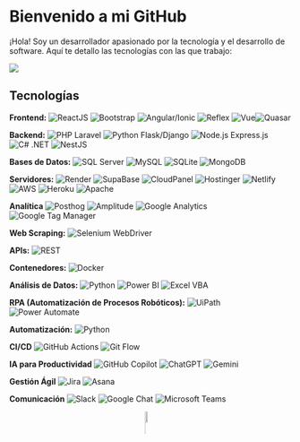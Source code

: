 # Bienvenido a mi GitHub

¡Hola! Soy un desarrollador apasionado por la tecnología y el desarrollo de software. Aquí te detallo las tecnologías con las que trabajo:

<!--horizontal divider(gradiant)-->
<img src="https://user-images.githubusercontent.com/73097560/115834477-dbab4500-a447-11eb-908a-139a6edaec5c.gif">

## Tecnologías

**Frontend:** <img src="https://img.shields.io/badge/React-61DAFB?style=flat-square&logo=react&logoColor=white" alt="ReactJS"> <img src="https://img.shields.io/badge/Bootstrap-563D7C?style=flat-square&logo=bootstrap&logoColor=white" alt="Bootstrap"> <img src="https://img.shields.io/badge/Angular-DD0031?style=flat-square&logo=angular&logoColor=white" alt="Angular/Ionic"> <img src="https://img.shields.io/badge/Reflex-000000?style=flat-square&logo=reflex&logoColor=white" alt="Reflex"> <img src="https://img.shields.io/badge/Vue.js-4FC08D?style=flat-square&logo=vue.js&logoColor=white" alt="Vue"><img src="https://img.shields.io/badge/Quasar-1976D2?style=flat-square&logo=quasar&logoColor=white" alt="Quasar">

**Backend:** <img src="https://img.shields.io/badge/Laravel-FF2D20?style=flat-square&logo=laravel&logoColor=white" alt="PHP Laravel"> <img src="https://img.shields.io/badge/Python-3776AB?style=flat-square&logo=python&logoColor=white" alt="Python Flask/Django"> <img src="https://img.shields.io/badge/Node.js-339933?style=flat-square&logo=node.js&logoColor=white" alt="Node.js Express.js"> <img src="https://img.shields.io/badge/.NET-512BD4?style=flat-square&logo=.net&logoColor=white" alt="C# .NET"> <img src="https://img.shields.io/badge/NestJS-E0234E?style=flat-square&logo=nestjs&logoColor=white" alt="NestJS">

**Bases de Datos:** <img src="https://img.shields.io/badge/SQL_Server-CC2927?style=flat-square&logo=microsoft-sql-server&logoColor=white" alt="SQL Server"> <img src="https://img.shields.io/badge/MySQL-4479A1?style=flat-square&logo=mysql&logoColor=white" alt="MySQL"> <img src="https://img.shields.io/badge/SQLite-003B57?style=flat-square&logo=sqlite&logoColor=white" alt="SQLite"> <img src="https://img.shields.io/badge/MongoDB-47A248?style=flat-square&logo=mongodb&logoColor=white" alt="MongoDB">

**Servidores:** <img src="https://img.shields.io/badge/Render-0099FF?style=flat-square&logo=render&logoColor=white" alt="Render"> <img src="https://img.shields.io/badge/SupaBase-3ECF8E?style=flat-square&logo=supabase&logoColor=white" alt="SupaBase"> <img src="https://img.shields.io/badge/CloudPanel-00ADEF?style=flat-square&logo=cloudflare&logoColor=white" alt="CloudPanel"> <img src="https://img.shields.io/badge/Hostinger-673AB7?style=flat-square&logo=hostinger&logoColor=white" alt="Hostinger"> <img src="https://img.shields.io/badge/Netlify-00C7B7?style=flat-square&logo=netlify&logoColor=white" alt="Netlify"> <img src="https://img.shields.io/badge/AWS-232F3E?style=flat-square&logo=amazon-aws&logoColor=white" alt="AWS"> <img src="https://img.shields.io/badge/Heroku-430098?style=flat-square&logo=heroku&logoColor=white" alt="Heroku"> <img src="https://img.shields.io/badge/Apache-D22128?style=flat-square&logo=apache&logoColor=white" alt="Apache">

**Analítica** <img src="https://img.shields.io/badge/Posthog-000000?style=flat-square&logo=posthog&logoColor=white" alt="Posthog"> <img src="https://img.shields.io/badge/Amplitude-9146FF?style=flat-square&logo=amplitude&logoColor=white" alt="Amplitude"> <img src="https://img.shields.io/badge/Google_Analytics-E37400?style=flat-square&logo=google-analytics&logoColor=white" alt="Google Analytics"> <img src="https://img.shields.io/badge/Google_Tag_Manager-246FDB?style=flat-square&logo=google-tag-manager&logoColor=white" alt="Google Tag Manager">


**Web Scraping:** <img src="https://img.shields.io/badge/Selenium-43B02A?style=flat-square&logo=selenium&logoColor=white" alt="Selenium WebDriver">

**APIs:** <img src="https://img.shields.io/badge/REST-02569B?style=flat-square&logo=rest&logoColor=white" alt="REST">

**Contenedores:** <img src="https://img.shields.io/badge/Docker-2496ED?style=flat-square&logo=docker&logoColor=white" alt="Docker">

**Análisis de Datos:** <img src="https://img.shields.io/badge/Python-3776AB?style=flat-square&logo=python&logoColor=white" alt="Python"> <img src="https://img.shields.io/badge/Power_BI-F2C811?style=flat-square&logo=power-bi&logoColor=white" alt="Power BI"> <img src="https://img.shields.io/badge/Excel_VBA-217346?style=flat-square&logo=microsoft-excel&logoColor=white" alt="Excel VBA">

**RPA (Automatización de Procesos Robóticos):** <img src="https://img.shields.io/badge/UiPath-0066FF?style=flat-square&logo=uipath&logoColor=white" alt="UiPath"> <img src="https://img.shields.io/badge/Power_Automate-0066FF?style=flat-square&logo=power-automate&logoColor=white" alt="Power Automate">

**Automatización:** <img src="https://img.shields.io/badge/Python-3776AB?style=flat-square&logo=python&logoColor=white" alt="Python">

**CI/CD** <img src="https://img.shields.io/badge/GitHub_Actions-2088FF?style=flat-square&logo=github-actions&logoColor=white" alt="GitHub Actions"> <img src="https://img.shields.io/badge/Git_Flow-F05032?style=flat-square&logo=git&logoColor=white" alt="Git Flow">

**IA para Productividad** <img src="https://img.shields.io/badge/GitHub_Copilot-000000?style=flat-square&logo=github&logoColor=white" alt="GitHub Copilot"> <img src="https://img.shields.io/badge/ChatGPT-10A37F?style=flat-square&logo=openai&logoColor=white" alt="ChatGPT"> <img src="https://img.shields.io/badge/Gemini-4285F4?style=flat-square&logo=google&logoColor=white" alt="Gemini">

**Gestión Ágil** <img src="https://img.shields.io/badge/Jira-0052CC?style=flat-square&logo=jira&logoColor=white" alt="Jira"> <img src="https://img.shields.io/badge/Asana-273347?style=flat-square&logo=asana&logoColor=white" alt="Asana">

**Comunicación** <img src="https://img.shields.io/badge/Slack-4A154B?style=flat-square&logo=slack&logoColor=white" alt="Slack"> <img src="https://img.shields.io/badge/Google_Chat-00897B?style=flat-square&logo=google-chat&logoColor=white" alt="Google Chat"> <img src="https://img.shields.io/badge/Microsoft_Teams-6264A7?style=flat-square&logo=microsoft-teams&logoColor=white" alt="Microsoft Teams">



<!-- STATS Y LENGUAJES MAS USADOS -->
<div style="display:grid;align-items:center;justify-content:center">
  <img style="height:100%;width:49%;max-width: 100%" src="https://github-readme-stats.vercel.app/api?username=pheasanty&theme=gotham&count_private=true&show_icons=true&include_all_commits=true"/>
  <img style="height:100%;width:49%;max-width: 10%" src="https://github-readme-stats.vercel.app/api/top-langs/?username=pheasanty&layout=compact&theme=gotham&langs_count=8"/>
</div>

